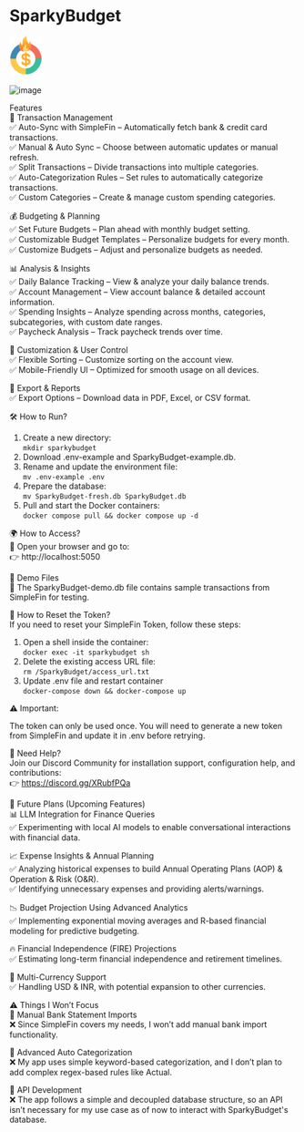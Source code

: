 # SparkyBudget
<img src="SparkyBudget.png" alt="Logo" width="60">  


![image](https://github.com/user-attachments/assets/05cd8d45-2d55-4520-abee-cc2eda49557a)


Features  
🔄 Transaction Management  
✅ Auto-Sync with SimpleFin – Automatically fetch bank & credit card transactions.  
✅ Manual & Auto Sync – Choose between automatic updates or manual refresh.  
✅ Split Transactions – Divide transactions into multiple categories.  
✅ Auto-Categorization Rules – Set rules to automatically categorize transactions.  
✅ Custom Categories – Create & manage custom spending categories.  

💰 Budgeting & Planning  
✅ Set Future Budgets – Plan ahead with monthly budget setting.  
✅ Customizable Budget Templates – Personalize budgets for every month.  
✅ Customize Budgets – Adjust and personalize budgets as needed.  

📊 Analysis & Insights  
✅ Daily Balance Tracking – View & analyze your daily balance trends.  
✅ Account Management – View account balance & detailed account information.  
✅ Spending Insights – Analyze spending across months, categories, subcategories, with custom date ranges.  
✅ Paycheck Analysis – Track paycheck trends over time.  

📑 Customization & User Control  
✅ Flexible Sorting – Customize sorting on the account view.  
✅ Mobile-Friendly UI – Optimized for smooth usage on all devices.  

📂 Export & Reports  
✅ Export Options – Download data in PDF, Excel, or CSV format.  



🛠 How to Run?  
1. Create a new directory:  
``mkdir sparkybudget``  
2. Download .env-example and SparkyBudget-example.db.  
3. Rename and update the environment file:  
``mv .env-example .env``  
4. Prepare the database:  
``mv SparkyBudget-fresh.db SparkyBudget.db``  
5. Pull and start the Docker containers:  
``docker compose pull && docker compose up -d``  


🌍 How to Access?  
📍 Open your browser and go to:  
👉 http://localhost:5050  


📂 Demo Files  
📌 The SparkyBudget-demo.db file contains sample transactions from SimpleFin for testing.  


🔄 How to Reset the Token?  
If you need to reset your SimpleFin Token, follow these steps:  

1. Open a shell inside the container:  
``docker exec -it sparkybudget sh``  
2. Delete the existing access URL file:  
``rm /SparkyBudget/access_url.txt``  
3. Update .env file and restart container  
``docker-compose down && docker-compose up``  


⚠️ Important:  

The token can only be used once.  You will need to generate a new token from SimpleFin and update it in .env before retrying.  


💬 Need Help?  
Join our Discord Community for installation support, configuration help, and contributions:  
👉 https://discord.gg/XRubfPQa  


🚀 Future Plans (Upcoming Features)  
📊 LLM Integration for Finance Queries  
✅ Experimenting with local AI models to enable conversational interactions with financial data.  

📈 Expense Insights & Annual Planning  
✅ Analyzing historical expenses to build Annual Operating Plans (AOP) & Operation & Risk (O&R).  
✅ Identifying unnecessary expenses and providing alerts/warnings.  

📉 Budget Projection Using Advanced Analytics  
✅ Implementing exponential moving averages and R-based financial modeling for predictive budgeting.  

🔥 Financial Independence (FIRE) Projections  
✅ Estimating long-term financial independence and retirement timelines.  

💱 Multi-Currency Support  
✅ Handling USD & INR, with potential expansion to other currencies.  

⚠️ Things I Won’t Focus  
📂 Manual Bank Statement Imports  
❌ Since SimpleFin covers my needs, I won’t add manual bank import functionality.  

📌 Advanced Auto Categorization  
❌ My app uses simple keyword-based categorization, and I don’t plan to add complex regex-based rules like Actual.  

🔌 API Development  
❌ The app follows a simple and decoupled database structure, so an API isn’t necessary for my use case as of now to interact with SparkyBudget's database.  


